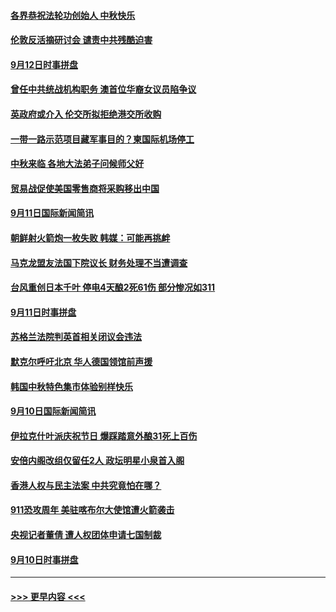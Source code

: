 #### [各界恭祝法轮功创始人 中秋快乐](../pages/prog202/a102663585.md?t=09122355) 
#### [伦敦反活摘研讨会 谴责中共残酷迫害](../pages/prog202/a102663578.md?t=09122355) 
#### [9月12日时事拼盘](../pages/prog202/a102663573.md?t=09122355) 
#### [曾任中共统战机构职务 澳首位华裔女议员陷争议](../pages/prog202/a102663437.md?t=09122355) 
#### [英政府或介入 伦交所拟拒绝港交所收购](../pages/prog202/a102663481.md?t=09122355) 
#### [一带一路示范项目藏军事目的？柬国际机场停工](../pages/prog202/a102663417.md?t=09122355) 
#### [中秋来临 各地大法弟子问候师父好](../pages/prog202/a102663393.md?t=09122355) 
#### [贸易战促使美国零售商将采购移出中国](../pages/prog202/a102663172.md?t=09122355) 
#### [9月11日国际新闻简讯](../pages/prog202/a102663177.md?t=09122355) 
#### [朝鲜射火箭炮一枚失败  韩媒：可能再挑衅](../pages/prog202/a102663135.md?t=09122355) 
#### [马克龙盟友法国下院议长 财务处理不当遭调查](../pages/prog202/a102663118.md?t=09122355) 
#### [台风重创日本千叶 停电4天酿2死61伤 部分惨况如311](../pages/prog202/a102663093.md?t=09122355) 
#### [9月11日时事拼盘](../pages/prog202/a102662885.md?t=09122355) 
#### [苏格兰法院判英首相关闭议会违法](../pages/prog202/a102662867.md?t=09122355) 
#### [默克尔呼吁北京 华人德国领馆前声援](../pages/prog202/a102662693.md?t=09122355) 
#### [韩国中秋特色集市体验别样快乐](../pages/prog202/a102662528.md?t=09122355) 
#### [9月10日国际新闻简讯](../pages/prog202/a102662488.md?t=09122355) 
#### [伊拉克什叶派庆祝节日 爆踩踏意外酿31死上百伤](../pages/prog202/a102662398.md?t=09122355) 
#### [安倍内阁改组仅留任2人 政坛明星小泉首入阁](../pages/prog202/a102662365.md?t=09122355) 
#### [香港人权与民主法案 中共究竟怕在哪？](../pages/prog202/a102662352.md?t=09122355) 
#### [911恐攻周年 美驻喀布尔大使馆遭火箭袭击](../pages/prog202/a102662340.md?t=09122355) 
#### [央视记者董倩 遭人权团体申请七国制裁](../pages/prog202/a102662164.md?t=09122355) 
#### [9月10日时事拼盘](../pages/prog202/a102662184.md?t=09122355) 

----
#### [ >>> 更早内容 <<< ](../indexes/prog202-earlier.md)

